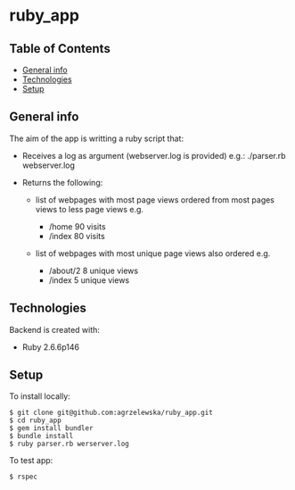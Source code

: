 # ruby_app

## Table of Contents

* [General info](#general-info)
* [Technologies](#technologies)
* [Setup](#setup)


## General info

The aim of the app is writting a ruby script that:

* Receives a log as argument (webserver.log is provided) e.g.: ./parser.rb webserver.log

* Returns the following:
    - list of webpages with most page views ordered from most pages views to less page views
    e.g.
        - /home 90 visits 
        - /index 80 visits 

    - list of webpages with most unique page views also ordered
    e.g.
        - /about/2 8 unique views
        - /index 5 unique views


## Technologies

Backend is created with:
* Ruby 2.6.6p146


## Setup

To install locally:

```
$ git clone git@github.com:agrzelewska/ruby_app.git
$ cd ruby_app
$ gem install bundler
$ bundle install
$ ruby parser.rb werserver.log
```

To test app:

```
$ rspec
```
